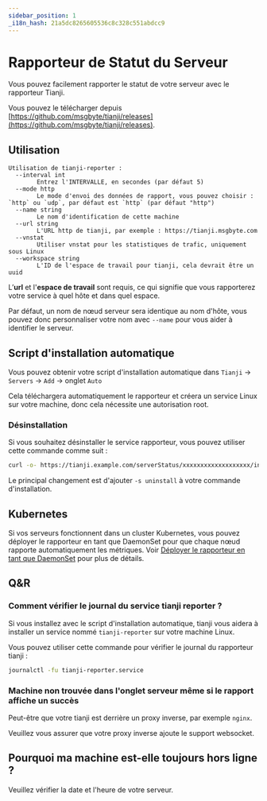 ```yaml
---
sidebar_position: 1
_i18n_hash: 21a5dc8265605536c8c328c551abdcc9
---
```

# Rapporteur de Statut du Serveur

Vous pouvez facilement rapporter le statut de votre serveur avec le rapporteur Tianji.

Vous pouvez le télécharger depuis [https://github.com/msgbyte/tianji/releases](https://github.com/msgbyte/tianji/releases).

## Utilisation

```
Utilisation de tianji-reporter :
  --interval int
        Entrez l'INTERVALLE, en secondes (par défaut 5)
  --mode http
        Le mode d'envoi des données de rapport, vous pouvez choisir : `http` ou `udp`, par défaut est `http` (par défaut "http")
  --name string
        Le nom d'identification de cette machine
  --url string
        L'URL http de tianji, par exemple : https://tianji.msgbyte.com
  --vnstat
        Utiliser vnstat pour les statistiques de trafic, uniquement sous Linux
  --workspace string
        L'ID de l'espace de travail pour tianji, cela devrait être un uuid
```

L’**url** et l'**espace de travail** sont requis, ce qui signifie que vous rapporterez votre service à quel hôte et dans quel espace.

Par défaut, un nom de nœud serveur sera identique au nom d'hôte, vous pouvez donc personnaliser votre nom avec `--name` pour vous aider à identifier le serveur.

## Script d'installation automatique

Vous pouvez obtenir votre script d'installation automatique dans `Tianji` -> `Servers` -> `Add` -> onglet `Auto`

Cela téléchargera automatiquement le rapporteur et créera un service Linux sur votre machine, donc cela nécessite une autorisation root.

### Désinstallation

Si vous souhaitez désinstaller le service rapporteur, vous pouvez utiliser cette commande comme suit :
```bash
curl -o- https://tianji.example.com/serverStatus/xxxxxxxxxxxxxxxxxxx/install.sh?url=https://tianji.example.com | sudo bash -s uninstall
``` 

Le principal changement est d'ajouter `-s uninstall` à votre commande d'installation.

## Kubernetes

Si vos serveurs fonctionnent dans un cluster Kubernetes, vous pouvez déployer le rapporteur en tant que DaemonSet pour que chaque nœud rapporte automatiquement les métriques. Voir [Déployer le rapporteur en tant que DaemonSet](./kubernetes/reporter-daemonset.md) pour plus de détails.

## Q&R

### Comment vérifier le journal du service tianji reporter ?

Si vous installez avec le script d'installation automatique, tianji vous aidera à installer un service nommé `tianji-reporter` sur votre machine Linux.

Vous pouvez utiliser cette commande pour vérifier le journal du rapporteur tianji :

```bash
journalctl -fu tianji-reporter.service
```

### Machine non trouvée dans l'onglet serveur même si le rapport affiche un succès

Peut-être que votre tianji est derrière un proxy inverse, par exemple `nginx`.

Veuillez vous assurer que votre proxy inverse ajoute le support websocket.

## Pourquoi ma machine est-elle toujours hors ligne ?

Veuillez vérifier la date et l'heure de votre serveur.
